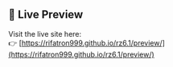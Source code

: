 ## 🔗 Live Preview

Visit the live site here:  
👉 [https://rifatron999.github.io/rz6.1/preview/](https://rifatron999.github.io/rz6.1/preview/)


